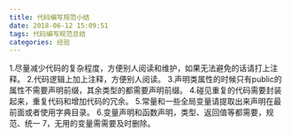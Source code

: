 ```yaml
---
title: 代码编写规范小结
date: 2018-06-12 15:09:51
tags: 代码编写规范总结
categories: 经验
---
```


1.尽量减少代码的复杂程度，方便别人阅读和维护，如果无法避免的话请打上注释。
2.代码逻辑上加上注释，方便别人阅读。
3.声明类属性的时候只有public的属性不需要声明前缀，其余类型的都需要声明前缀。
4.碰见重复的代码需要封装起来，重复代码和增加代码的冗余。
5.常量和一些全局变量请提取出来声明在最前面或者使用字典目录。
6.变量声明和函数声明，类型、返回值等都需要，规范、统一
7，无用的变量需需要及时删除。